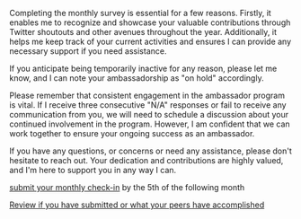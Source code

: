 Completing the monthly survey is essential for a few reasons. Firstly, it enables me to recognize and showcase your valuable contributions through Twitter shoutouts and other avenues throughout the year. 
Additionally, it helps me keep track of your current activities and ensures I can provide any necessary support if you need assistance.

If you anticipate being temporarily inactive for any reason, please let me know, and I can note your ambassadorship as "on hold" accordingly.

Please remember that consistent engagement in the ambassador program is vital. 
If I receive three consecutive "N/A" responses or fail to receive any communication from you, we will need to schedule a discussion about your continued involvement in the program. 
However, I am confident that we can work together to ensure your ongoing success as an ambassador.

If you have any questions, or concerns or need any assistance, please don't hesitate to reach out. 
Your dedication and contributions are highly valued, and I'm here to support you in any way I can.


[submit your monthly check-in](https://form.asana.com/?k=5ppHO7iTxPS014O13BcdhQ&d=9283783873717) by the 5th of the following month

[Review if you have submitted or what your peers have accomplished](https://docs.google.com/spreadsheets/d/1z7gf0YwrO-wN-eByHETeEhJAA1ZVVxB4Uaff8RQMh94/edit#gid=1268024239)
